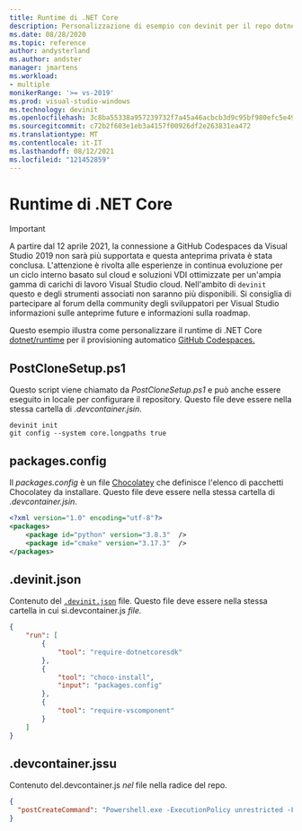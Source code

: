 ```yaml
---
title: Runtime di .NET Core
description: Personalizzazione di esempio con devinit per il repo dotnet/runtime.
ms.date: 08/28/2020
ms.topic: reference
author: andysterland
ms.author: andster
manager: jmartens
ms.workload:
- multiple
monikerRange: '>= vs-2019'
ms.prod: visual-studio-windows
ms.technology: devinit
ms.openlocfilehash: 3c8ba55338a957239732f7a45a46acbcb3d9c95bf980efc5e49af4e898cbfac1
ms.sourcegitcommit: c72b2f603e1eb3a4157f00926df2e263831ea472
ms.translationtype: MT
ms.contentlocale: it-IT
ms.lasthandoff: 08/12/2021
ms.locfileid: "121452859"
---
```

# <a name="net-core-runtime"></a>Runtime di .NET Core

> [!IMPORTANT]
> A partire dal 12 aprile 2021, la connessione a GitHub Codespaces da Visual Studio 2019 non sarà più supportata e questa anteprima privata è stata conclusa. L'attenzione è rivolta alle esperienze in continua evoluzione per un ciclo interno basato sul cloud e soluzioni VDI ottimizzate per un'ampia gamma di carichi di lavoro Visual Studio cloud. Nell'ambito di `devinit` questo e degli strumenti associati non saranno più disponibili. Si consiglia di partecipare al forum della community degli sviluppatori per Visual Studio informazioni sulle anteprime future e informazioni sulla roadmap.

Questo esempio illustra come personalizzare il runtime di .NET Core [dotnet/runtime](https://github.com/dotnet/runtime) per il provisioning automatico [GitHub Codespaces.](https://github.com/features/codespaces)

## <a name="postclonesetupps1"></a>PostCloneSetup.ps1

Questo script viene chiamato da _PostCloneSetup.ps1_ e può anche essere eseguito in locale per configurare il repository. Questo file deve essere nella stessa cartella di _.devcontainer.jsin_.

```console
devinit init
git config --system core.longpaths true
```

## <a name="packagesconfig"></a>packages.config

Il _packages.config_ è un file [Chocolatey](https://chocolatey.org/) che definisce l'elenco di pacchetti Chocolatey da installare. Questo file deve essere nella stessa cartella di _.devcontainer.jsin_.

```xml
<?xml version="1.0" encoding="utf-8"?>
<packages>
    <package id="python" version="3.8.3"  />
    <package id="cmake" version="3.17.3"  />
</packages>
```

## <a name="devinitjson"></a>.devinit.json

Contenuto del [`.devinit.json`](devinit-json.md) file. Questo file deve essere nella stessa cartella in cui si.devcontainer.js _file._

```json
{
    "run": [
        {
            "tool": "require-dotnetcoresdk"
        },
        {
            "tool": "choco-install",
            "input": "packages.config"
        },
        {
            "tool": "require-vscomponent"
        }
    ]
}
```

## <a name="devcontainerjson"></a>.devcontainer.jssu

Contenuto del.devcontainer.js _nel_ file nella radice del repo.

```json
{
  "postCreateCommand": "Powershell.exe -ExecutionPolicy unrestricted -File .\\PostCloneSetup.ps1"
}
```

